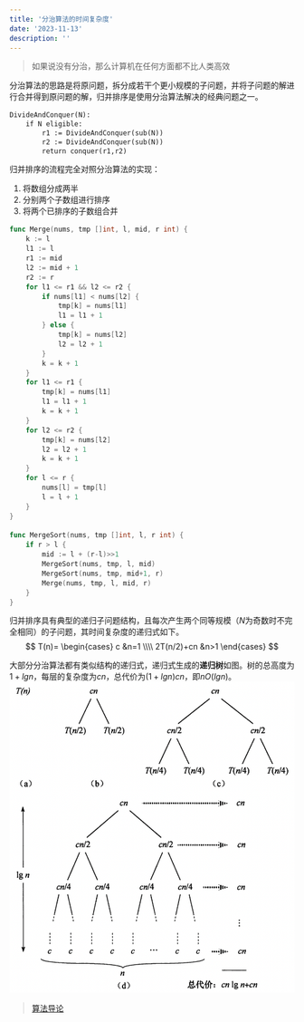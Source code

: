 ```yaml
---
title: '分治算法的时间复杂度'
date: '2023-11-13'
description: ''
---
```


> 如果说没有分治，那么计算机在任何方面都不比人类高效

分治算法的思路是将原问题，拆分成若干个更小规模的子问题，并将子问题的解进行合并得到原问题的解，归并排序是使用分治算法解决的经典问题之一。
```
DivideAndConquer(N):
	if N eligible:
		r1 := DivideAndConquer(sub(N))
		r2 := DivideAndConquer(sub(N))
		return conquer(r1,r2) 
```

归并排序的流程完全对照分治算法的实现：
1. 将数组分成两半
2. 分别两个子数组进行排序
3. 将两个已排序的子数组合并

```go
func Merge(nums, tmp []int, l, mid, r int) {
	k := l
	l1 := l
	r1 := mid
	l2 := mid + 1
	r2 := r
	for l1 <= r1 && l2 <= r2 {
		if nums[l1] < nums[l2] {
			tmp[k] = nums[l1]
			l1 = l1 + 1
		} else {
			tmp[k] = nums[l2]
			l2 = l2 + 1
		}
		k = k + 1
	}
	for l1 <= r1 {
		tmp[k] = nums[l1]
		l1 = l1 + 1
		k = k + 1
	}
	for l2 <= r2 {
		tmp[k] = nums[l2]
		l2 = l2 + 1
		k = k + 1
	}
	for l <= r {
		nums[l] = tmp[l]
		l = l + 1
	}
}

func MergeSort(nums, tmp []int, l, r int) {
	if r > l {
		mid := l + (r-l)>>1
		MergeSort(nums, tmp, l, mid)
		MergeSort(nums, tmp, mid+1, r)
		Merge(nums, tmp, l, mid, r)
	}
}
```

归并排序具有典型的递归子问题结构，且每次产生两个同等规模（$N$为奇数时不完全相同）的子问题，其时间复杂度的递归式如下。
$$
T(n)=
\begin{cases}
c &n=1 \\\\
2T(n/2)+cn &n>1
\end{cases}
$$

大部分分治算法都有类似结构的递归式，递归式生成的**递归树**如图。树的总高度为$1 + lgn$，每层的复杂度为$cn$，总代价为$(1+lgn)cn$，即$nO(lgn)$。
![递推树](/images/recursive_tree.png)
> [算法导论](https://jingyuexing.github.io/Ebook/Algorithm/%E7%AE%97%E6%B3%95%E5%AF%BC%E8%AE%BA.pdf)
